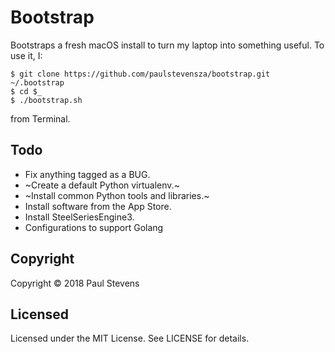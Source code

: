 # Bootstrap

Bootstraps a fresh macOS install to turn my laptop into something useful. To use it, I:

```
$ git clone https://github.com/paulstevensza/bootstrap.git ~/.bootstrap
$ cd $_
$ ./bootstrap.sh
```

from Terminal.

## Todo

* Fix anything tagged as a BUG.
* ~Create a default Python virtualenv.~
* ~Install common Python tools and libraries.~
* Install software from the App Store.
* Install SteelSeriesEngine3.
* Configurations to support Golang

## Copyright

Copyright &copy; 2018 Paul Stevens

## Licensed

Licensed under the MIT License. See LICENSE for details.
